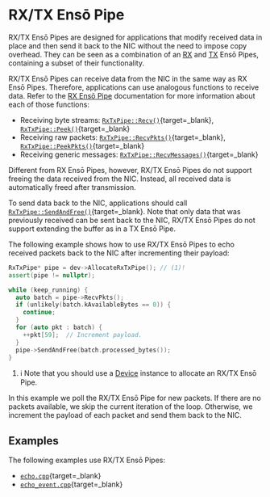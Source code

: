 # RX/TX Ensō Pipe

RX/TX Ensō Pipes are designed for applications that modify received data in place and then send it back to the NIC without the need to impose copy overhead. They can be seen as a combination of an [RX](rx_enso_pipe.md) and [TX](tx_enso_pipe.md) Ensō Pipes, containing a subset of their functionality.

RX/TX Ensō Pipes can receive data from the NIC in the same way as RX Ensō Pipes. Therefore, applications can use analogous functions to receive data. Refer to the [RX Ensō Pipe](rx_enso_pipe.md) documentation for more information about each of those functions:

- Receiving byte streams: [`RxTxPipe::Recv()`](/enso/software/classenso_1_1RxTxPipe.html#ae5d2972f0bbe6aebb8e0521884a1557f){target=_blank}, [`RxTxPipe::Peek()`](/enso/software/classenso_1_1RxTxPipe.html#a5026cb7e8ea1a5b335fbc77dcfe92c53){target=_blank}
- Receiving raw packets:  [`RxTxPipe::RecvPkts()`](/enso/software/classenso_1_1RxTxPipe.html#a98b9f150a91474e0a529cfb7668f7e2a){target=_blank}, [`RxTxPipe::PeekPkts()`](/enso/software/classenso_1_1RxTxPipe.html#a7ec0707e4a3adcc4f9a6c23d2d97d1c9){target=_blank}
- Receiving generic messages: [`RxTxPipe::RecvMessages()`](/enso/software/classenso_1_1RxTxPipe.html#a2619d7dd5d8efbf3d12095360d529cff){target=_blank}

Different from RX Ensō Pipes, however, RX/TX Ensō Pipes do not support freeing the data received from the NIC. Instead, all received data is automatically freed after transmission.

To send data back to the NIC, applications should call [`RxTxPipe::SendAndFree()`](/enso/software/classenso_1_1RxTxPipe.html#a8d4c4987842afe0a5754ac36cb54e7f4){target=_blank}. Note that only data that was previously received can be sent back to the NIC, RX/TX Ensō Pipes do not support extending the buffer as in a TX Ensō Pipe.

The following example shows how to use RX/TX Ensō Pipes to echo received packets back to the NIC after incrementing their payload:

```cpp
RxTxPipe* pipe = dev->AllocateRxTxPipe(); // (1)!
assert(pipe != nullptr);

while (keep_running) {
  auto batch = pipe->RecvPkts();
  if (unlikely(batch.kAvailableBytes == 0)) {
    continue;
  }
  for (auto pkt : batch) {
    ++pkt[59];  // Increment payload.
  }
  pipe->SendAndFree(batch.processed_bytes());
}
```

1. :information_source: Note that you should use a [Device](device.md) instance to allocate an RX/TX Ensō Pipe.

In this example we poll the RX/TX Ensō Pipe for new packets. If there are no packets available, we skip the current iteration of the loop. Otherwise, we increment the payload of each packet and send them back to the NIC.


## Examples

The following examples use RX/TX Ensō Pipes:

- [`echo.cpp`](https://github.com/crossroadsfpga/enso/blob/master/software/examples/echo.cpp){target=_blank}
- [`echo_event.cpp`](https://github.com/crossroadsfpga/enso/blob/master/software/examples/echo_event.cpp){target=_blank}
